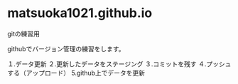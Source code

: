 # matsuoka1021.github.io
gitの練習用

githubでバージョン管理の練習をします。

１.データ更新
２.更新したデータをステージング
３.コミットを残す
４.プッシュする（アップロード）
5.github上でデータを更新
